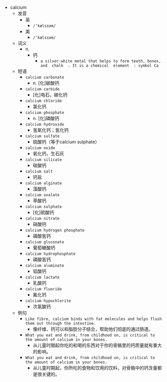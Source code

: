 - calcium
  - 发音
    - 英
      - `/'kælsɪəm/`
    - 美
      - `/'kælsɪəm/`
  - 词义
    - n.
      - 钙
        - `a silver-white metal that helps to form teeth, bones, and  chalk  . It is a chemical  element  : symbol Ca`
  - 短语
    - `calcium carbonate`
      - n. [化]碳酸钙 
    - `calcium carbide`
      - [化]电石，碳化钙 
    - `calcium chloride`
      - 氯化钙 
    - `calcium phosphate`
      - n. [化]磷酸钙 
    - `calcium hydroxide`
      - 氢氧化钙；氢化钙 
    - `calcium sulfate`
      - 硫酸钙（等于calcium sulphate） 
    - `calcium oxide`
      - 氧化钙，生石灰 
    - `calcium silicate`
      - 硅酸钙 
    - `calcium salt`
      - 钙盐 
    - `calcium alginate`
      - 藻酸钙 
    - `calcium oxalate`
      - 草酸钙 
    - `calcium sulphate`
      - [化]硫酸钙 
    - `calcium nitrate`
      - 硝酸钙 
    - `calcium hydrogen phosphate`
      - 磷酸氢钙 
    - `calcium gluconate`
      - 葡萄糖酸钙 
    - `calcium hydrophosphate`
      - 磷酸氢钙 
    - `calcium aluminate`
      - 铝酸钙 
    - `calcium lactate`
      - 乳酸钙 
    - `calcium fluoride`
      - 氟化钙 
    - `calcium hypochlorite`
      - 次氯酸钙 
  - 例句
    - `Like fibre, calcium binds with fat molecules and helps flush them out through the intestine.`
      - 像纤维、钙可以和脂肪分子结合，帮助他们彻底的通过肠道。
    - `What you eat and drink, from childhood on, is critical to the amount of calcium in your bones.`
      - 从儿童时期起你吃的和喝的东西对于你的骨骼里的钙质量就有重大的影响。
    - `What you eat and drink, from childhood on, is critical to the amount of calcium in your bones.`
      - 从儿童时期起，你所吃的食物和饮用的饮料，对骨骼中的钙含量都是很关键的。

